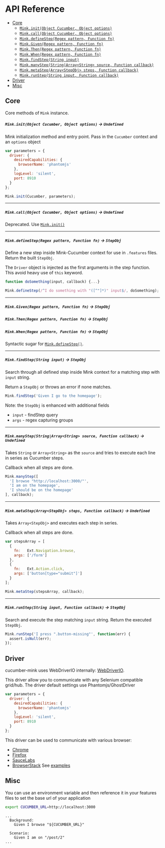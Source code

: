 # API Reference

- [Core](#core)
    - [`Mink.init(Object Cucumber, Object options)`](#minkinitobject-cucumber-object-options---undefined)
    - [`Mink.call(Object Cucumber, Object options)`](#minkcallobject-cucumber-object-options---undefined)
    - [`Mink.defineStep(Regex pattern, Function fn)`](#minkdefinestepregex-pattern-function-fn---stepobj)
    - [`Mink.Given(Regex pattern, Function fn)`](#minkgivenregex-pattern-function-fn---stepobj)
    - [`Mink.Then(Regex pattern, Function fn)`](#minkthenregex-pattern-function-fn---stepobj)
    - [`Mink.When(Regex pattern, Function fn)`](#minkwhenregex-pattern-function-fn---stepobj)
    - [`Mink.findStep(String input)`](#minkfindstepstring-input---stepobj)
    - [`Mink.manyStep(String|Array<String> source, Function callback)`](#minkmanystepstringarraystring-source-function-callback---undefined)
    - [`Mink.metaStep(Array<StepObj> steps, Function callback)`](#minkmetasteparraystepobj-steps-function-callback---undefined)
    - [`Mink.runStep(String input, Function callback)`](#minkrunstepstring-input-function-callback---stepobj)
- [Driver](#driver)
- [Misc](#misc)

## Core

Core methods of `Mink` instance.

##### `Mink.init(Object Cucumber, Object options)` -> `Undefined`

Mink initialization method and entry point. Pass in the `Cucumber` context and an `options` object 

```js
var parameters = {
  driver: {
    desiredCapabilities: {
      browserName: 'phantomjs'
    },
    logLevel: 'silent',
    port: 8910
  }
};

Mink.init(Cucumber, parameters);
```

<hr>

##### `Mink.call(Object Cucumber, Object options)` -> `Undefined`

Deprecated. Use [`Mink.init()`](#minkinitobject-cucumber-object-options---undefined)

<hr>

##### `Mink.defineStep(Regex pattern, Function fn)` -> `StepObj`

Define a new step inside Mink-Cucumber context for use in `.features` files. Return the built `StepObj`.

The `Driver` object is injected as the first arguments in the step function. This avoid heavy use of `this` keyword.

```js
function doSomething(input, callback) {...}

Mink.defineStep(/^I do something with "([^"]*)" input$/, doSomething);
```

<hr>

##### `Mink.Given(Regex pattern, Function fn)` -> `StepObj`
##### `Mink.Then(Regex pattern, Function fn)` -> `StepObj`
##### `Mink.When(Regex pattern, Function fn)` -> `StepObj`

Syntactic sugar for [`Mink.defineStep()`](#minkdefinestepregex-pattern-function-fn---stepobj).

<hr>

##### `Mink.findStep(String input)` -> `StepObj`

Search through all defined step inside Mink context for a matching step with `input` string.

Return a `StepObj` or throws an error if none matches.

```js
Mink.findStep('Given I go to the homepage');
```

Note: the `StepObj` is enhanced with additional fields
 * `input` - findStep query
 * `args`  - regex capturing groups

<hr>

##### `Mink.manyStep(String|Array<String> source, Function callback)` -> `Undefined`

Takes `String` or `Array<String>` as the `source` and tries to execute each line in series as Cucumber steps.

Callback when all steps are done.

```js
Mink.manyStep([
  'I browse "http://localhost:3000/"',
  'I am on the homepage',
  'I should be on the homepage'
], callback);
```

<hr>

##### `Mink.metaStep(Array<StepObj> steps, Function callback)` -> `Undefined`

Takes `Array<StepObj>` and executes each step in series.

Callback when all steps are done.

```js
var stepsArray = [
  {
    fn:   Ext.Navigation.browse,
    args: ['/form']
  },
  {
    fn:   Ext.Action.click,
    args: ['button[type="submit"]']
  }
];

Mink.metaStep(stepsArray, callback);
```

<hr>

##### `Mink.runStep(String input, Function callback)` -> `StepObj`

Search and execute the step matching `input` string. Return the executed `StepObj`.

```js
Mink.runStep('I press ".button-missing"', function(err) {
  assert.isNull(err);
});
```

## Driver

cucumber-mink uses WebDriverIO internally: [WebDriverIO](https://github.com/webdriverio/webdriverio).

This driver allow you to communicate with any Selenium compatible grid/hub. The driver default settings use Phantomjs/GhostDriver

``` javascript
var parameters = {
  driver: {
    desiredCapabilities: {
      browserName: 'phantomjs'
    },
    logLevel: 'silent',
    port: 8910
  }
};
```

This driver can be used to communicate with various browser:
 * [Chrome](examples/local-chrome.js)
 * [Firefox](examples/local-firefox.js)
 * [SauceLabs](https://saucelabs.com/)
 * [BrowserStack](http://www.browserstack.com/)
See [examples](examples/)

## Misc

You can use an environment variable and then reference it in your features files to set the base url of your application

``` bash
export CUCUMBER_URL=http://localhost:3000
```

``` gherkin
...
  Background:
    Given I browse "${CUCUMBER_URL}"
    
  Scenario:
    Given I am on "/post/2"
...
```
